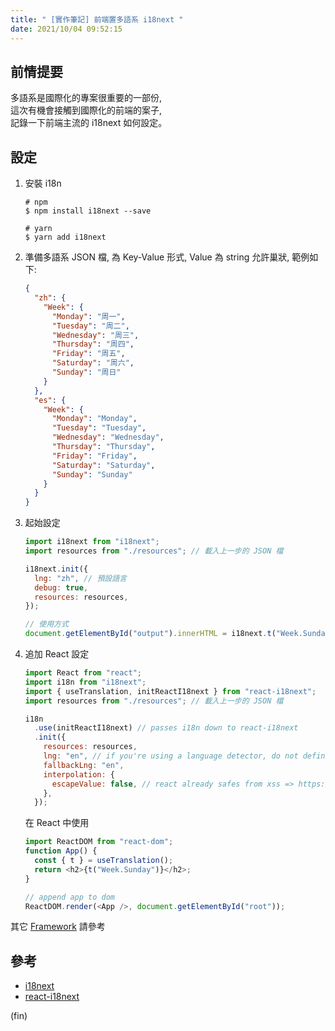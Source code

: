 ```yaml
---
title: " [實作筆記] 前端置多語系 i18next "
date: 2021/10/04 09:52:15
---
```


## 前情提要

多語系是國際化的專案很重要的一部份,  
這次有機會接觸到國際化的前端的案子,  
記錄一下前端主流的 i18next 如何設定。

## 設定

1. 安裝 i18n

   ```shell
   # npm
   $ npm install i18next --save

   # yarn
   $ yarn add i18next
   ```

2. 準備多語系 JSON 檔, 為 Key-Value 形式, Value 為 string
   允許巢狀, 範例如下:

   ```json
   {
     "zh": {
       "Week": {
         "Monday": "周一",
         "Tuesday": "周二",
         "Wednesday": "周三",
         "Thursday": "周四",
         "Friday": "周五",
         "Saturday": "周六",
         "Sunday": "周日"
       }
     },
     "es": {
       "Week": {
         "Monday": "Monday",
         "Tuesday": "Tuesday",
         "Wednesday": "Wednesday",
         "Thursday": "Thursday",
         "Friday": "Friday",
         "Saturday": "Saturday",
         "Sunday": "Sunday"
       }
     }
   }
   ```

3. 起始設定

   ```js
   import i18next from "i18next";
   import resources from "./resources"; // 載入上一步的 JSON 檔

   i18next.init({
     lng: "zh", // 預設語言
     debug: true,
     resources: resources,
   });

   // 使用方式
   document.getElementById("output").innerHTML = i18next.t("Week.Sunday");
   ```

4. 追加 React 設定

   ```javascript
   import React from "react";
   import i18n from "i18next";
   import { useTranslation, initReactI18next } from "react-i18next";
   import resources from "./resources"; // 載入上一步的 JSON 檔

   i18n
     .use(initReactI18next) // passes i18n down to react-i18next
     .init({
       resources: resources,
       lng: "en", // if you're using a language detector, do not define the lng option
       fallbackLng: "en",
       interpolation: {
         escapeValue: false, // react already safes from xss => https://www.i18next.com/translation-function/interpolation#unescape
       },
     });
   ```

   在 React 中使用

   ```javascript
   import ReactDOM from "react-dom";
   function App() {
     const { t } = useTranslation();
     return <h2>{t("Week.Sunday")}</h2>;
   }

   // append app to dom
   ReactDOM.render(<App />, document.getElementById("root"));
   ```

其它 [Framework](https://www.i18next.com/overview/supported-frameworks) 請參考

## 參考

- [i18next](https://www.i18next.com/)
- [react-i18next](https://react.i18next.com/)

(fin)
